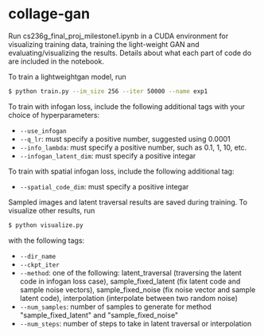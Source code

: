 # collage-gan

Run cs236g_final_proj_milestone1.ipynb in a CUDA environment for visualizing training data, training the light-weight GAN and evaluating/visualizing the results. 
Details about what each part of code do are included in the notebook.

To train a lightweightgan model, run
```bash
$ python train.py --im_size 256 --iter 50000 --name exp1
```

To train with infogan loss, include the following additional tags with your choice of hyperparameters:
- `--use_infogan`
- `--q_lr`: must specify a positive number, suggested using 0.0001 
- `--info_lambda`: must specify a positive number, such as 0.1, 1, 10, etc. 
- `--infogan_latent_dim`: must specify a positive integar

To train with spatial infogan loss, include the following additional tag:
- `--spatial_code_dim`: must specify a positive integar

Sampled images and latent traversal results are saved during training.
To visualize other results, run 
```bash
$ python visualize.py
```
with the following tags:
- `--dir_name`
- `--ckpt_iter`
- `--method`: one of the following: latent_traversal (traversing the latent code in infogan loss case), sample_fixed_latent (fix latent code and sample noise vectors), sample_fixed_noise (fix noise vector and sample latent code), interpolation (interpolate between two random noise)
- `--num_samples`: number of samples to generate for method "sample_fixed_latent" and "sample_fixed_noise"
- `--num_steps`: number of steps to take in latent traversal or interpolation